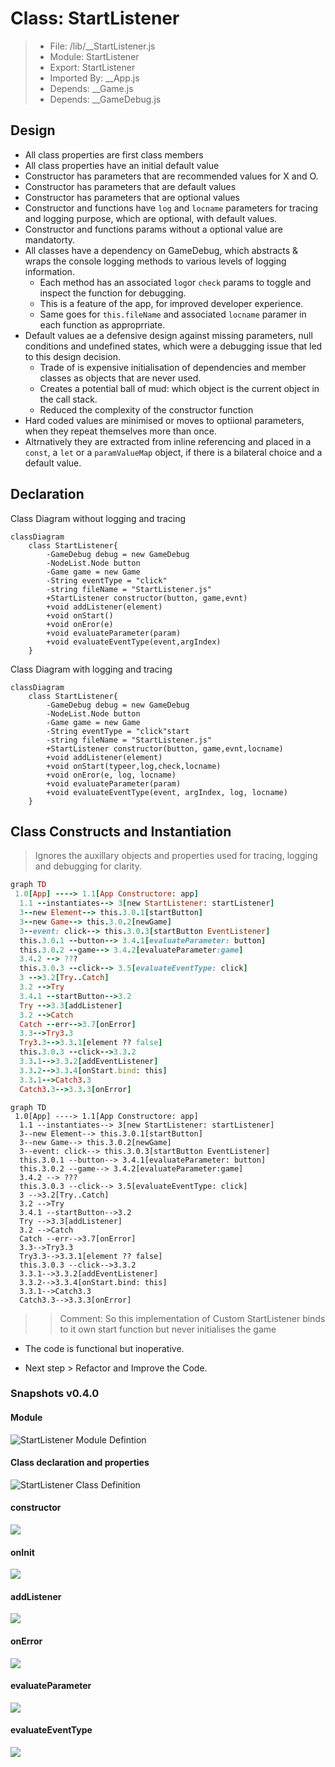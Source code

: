 # Class: StartListener

> - File: /lib/__StartListener.js
> - Module: StartListener
> - Export: StartListener
> - Imported By: __App.js
> - Depends: __Game.js
> - Depends: __GameDebug.js

## Design

- All class properties are first class members
- All class properties have an initial default value
- Constructor has parameters that are recommended values for X and O.
- Constructor has parameters that are default values
- Constructor has parameters that are optional values
- Constructor and functions have `log` and `locname` parameters for tracing and logging purpose, which are optional, with default values.
- Constructor and functions params without a optional value are mandatorty.
- All classes have a dependency on GameDebug, which abstracts & wraps the console logging methods to various levels of logging information.
  - Each method has an associated `log`or `check` params to toggle and inspect the function for debugging.
  - This is a feature of the app, for improved developer experience.
  - Same goes for `this.fileName` and associated `locname` paramer in each function as approprriate.
- Default values ae a defensive design against missing parameters, null conditions and undefined states, which were a debugging issue that led to this design decision.
  - Trade of is expensive initialisation of dependencies and member classes as objects that are never used.
  - Creates a potential ball of mud: which object is the current object in the call stack.
  - Reduced the complexity of the constructor function
- Hard coded values are minimised or moves to optiional parameters, when they repeat themselves more than once.
- Altrnatively they are extracted from inline referencing and placed in a `const`, a `let` or a `paramValueMap` object, if there is a bilateral choice and a default value.

## Declaration

Class Diagram without logging and tracing

```mermaid
classDiagram
    class StartListener{
        -GameDebug debug = new GameDebug
        -NodeList.Node button
        -Game game = new Game
        -String eventType = "click"
        -string fileName = "StartListener.js"
        +StartListener constructor(button, game,evnt)
        +void addListener(element)
        +void onStart()
        +void onEror(e)
        +void evaluateParameter(param)
        +void evaluateEventType(event,argIndex)
    }
```

Class Diagram with logging and tracing

```mermaid
classDiagram
    class StartListener{
        -GameDebug debug = new GameDebug
        -NodeList.Node button
        -Game game = new Game
        -String eventType = "click"start
        -string fileName = "StartListener.js"
        +StartListener constructor(button, game,evnt,locname)
        +void addListener(element)
        +void onStart(typeer,log,check,locname)
        +void onEror(e, log, locname)
        +void evaluateParameter(param)
        +void evaluateEventType(event, argIndex, log, locname)
    }
```

## Class Constructs and Instantiation

> Ignores the auxillary objects and properties used for tracing, logging and debugging for clarity.

```ruby
graph TD
 1.0[App] ----> 1.1[App Constructore: app]
  1.1 --instantiates--> 3[new StartListener: startListener]
  3--new Element--> this.3.0.1[startButton]
  3--new Game--> this.3.0.2[newGame]
  3--event: click--> this.3.0.3[startButton EventListener]
  this.3.0.1 --button--> 3.4.1[evaluateParameter: button]
  this.3.0.2 --game--> 3.4.2[evaluateParameter:game]
  3.4.2 --> ???
  this.3.0.3 --click--> 3.5[evaluateEventType: click]
  3 -->3.2[Try..Catch]
  3.2 -->Try
  3.4.1 --startButton-->3.2
  Try -->3.3[addListener]
  3.2 -->Catch
  Catch --err-->3.7[onError]
  3.3-->Try3.3
  Try3.3-->3.3.1[element ?? false]
  this.3.0.3 --click-->3.3.2
  3.3.1-->3.3.2[addEventListener]
  3.3.2-->3.3.4[onStart.bind: this]
  3.3.1-->Catch3.3
  Catch3.3-->3.3.3[onError]

```

```mermaid
graph TD
 1.0[App] ----> 1.1[App Constructore: app]
  1.1 --instantiates--> 3[new StartListener: startListener]
  3--new Element--> this.3.0.1[startButton]
  3--new Game--> this.3.0.2[newGame]
  3--event: click--> this.3.0.3[startButton EventListener]
  this.3.0.1 --button--> 3.4.1[evaluateParameter: button]
  this.3.0.2 --game--> 3.4.2[evaluateParameter:game]
  3.4.2 --> ???
  this.3.0.3 --click--> 3.5[evaluateEventType: click]
  3 -->3.2[Try..Catch]
  3.2 -->Try
  3.4.1 --startButton-->3.2
  Try -->3.3[addListener]
  3.2 -->Catch
  Catch --err-->3.7[onError]
  3.3-->Try3.3
  Try3.3-->3.3.1[element ?? false]
  this.3.0.3 --click-->3.3.2
  3.3.1-->3.3.2[addEventListener]
  3.3.2-->3.3.4[onStart.bind: this]
  3.3.1-->Catch3.3
  Catch3.3-->3.3.3[onError]

```

>> Comment: So this implementation of Custom StartListener binds to it own start function but never initialises the game

- The code is functional but inoperative.

- Next step > Refactor and Improve the Code.

### Snapshots v0.4.0

#### Module

![](../code/0.4.0/StartListener/001-startlistener-module.png "StartListener Module Defintion")

#### Class declaration and properties

![](../code/0.4.0/StartListener/002-startlistener-declaration-props.png "StartListener Class Definition")

#### constructor

![](../code/0.4.0/StartListener/003-startlistener-constructor.png)

#### onInit

![](../code/0.4.0/StartListener/004-startlistener-methods-initialiser.png)

#### addListener

![](../code/0.4.0/StartListener/004-startlistener-methods-addListener.png)

#### onError

![](../code/0.4.0/StartListener/004.3-startlistener-methods-onerror.png)

#### evaluateParameter

![](../code/0.4.0/StartListener/004.1-startlistener-methods-evaluateparamter.png)

#### evaluateEventType

![](../code/0.4.0/StartListener/004.5-startlistener-methods-evaluateeventtype.png)
